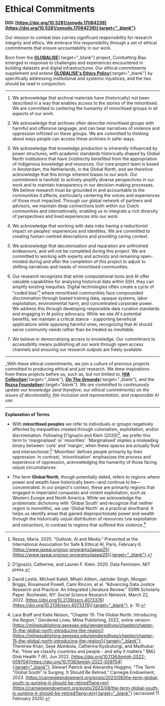 # Ethical Commitments
**DOI: [https://doi.org/10.5281/zenodo.17084239](https://doi.org/10.5281/zenodo.17084239){:target="_blank"}**

Our mission to combat bias carries significant responsibility for research integrity and ethics. We embrace this responsibility through a set of ethical commitments that ensure accountability in our work.

Born from the [**GLOBALISE**](https://globalise.huygens.knaw.nl/){:target="_blank"} project, Combatting Bias emerged in response to challenges and experiences encountered in building datasets and digital infrastructures. Our ethical commitments supplement and extend [**GLOBALISE's Ethics Policy**](https://docs.globalise.huygens.knaw.nl/ethics/policy/){:target="_blank"} by specifically addressing institutional and systemic injustices, and the two should be read in conjunction.
 
 ---

1. We acknowledge that archival materials have (historically) not been described in a way that enables access to the stories of the minoritised. We are committed to centering the humanity of minoritised groups in all aspects of our work. 

2. We acknowledge that archives often describe minoritised groups with harmful and offensive language, and can bear narratives of violence and oppression inflicted on these groups. We are committed to thinking about ways people can access these archives in safer ways. 

3. We acknowledge that knowledge production is inherently influenced by power structures, with academic standards historically shaped by Global North institutions that have (in)directly benefited from the appropriation of indigenous knowledge and resources. Our core project team is based in Amsterdam, the Netherlands, in the Global North, and we therefore acknowledge that this brings inherent biases to our work. Our commitment is twofold: to actively amplify diverse perspectives in our work and to maintain transparency in our decision-making processes. We believe research must be grounded in and accountable to the communities it affects, particularly centering the voices and experiences of those most impacted. Through our global network of partners and advisors, we maintain deep connections both within our Dutch communities and internationally, enabling us to integrate a rich diversity of perspectives and lived experiences into our work.

4. We acknowledge that working with data risks having a reductionist impact on peoples’ experiences and identities. We are committed to creating human-centred descriptions and providing caring context. 

5. We acknowledge that decolonisation and reparation are unfinished endeavours, and will not be completed during this project. We are committed to working with experts and activists and remaining open-minded during and after the completion of this project to adjust to shifting narratives and needs of minoritised communities. 

6. Our research recognizes that while computational tools and AI offer valuable capabilities for analysing historical data within SSH, they can amplify existing inequities. Digital technologies often create a cycle of "coded bias"[^1] where minoritised communities face compounded discrimination through biased training data, opaque systems, labor exploitation, environmental harm, and concentrated corporate power. We address this through developing responsible data curation standards and engaging in AI policy advocacy. While we see AI's potential benefits, we maintain a critical stance - supporting beneficial applications while opposing harmful ones, recognizing that AI should serve community needs rather than be treated as inevitable.

7. We believe in democratising access to knowledge. Our commitment to accessibility means publishing all our work through open access channels and ensuring our research outputs are freely available. 

---

_With these ethical commitments, we join a culture of previous projects committed to producing ethical and just research. We drew inspirations from these projects before us, such as, but not limited to, [**HIA Collection**](https://jaapkunst.org/about/#curator){:target="_blank"}, [**On The Grounds**](https://onthesegrounds.org/s/OTG/page/ethical-commitments){:target="_blank"}, and the [**Rozsa Foundation**](https://www.rozsafoundation.com/ai-commitments-and-guidelines){:target="_blank"}. We are committed to continuously update our knowledge (and therefore, our ethical commitments) on the issues of decoloniality, fair inclusion and representation, and responsible AI use._

---

**Explanation of Terms**

- With **minoritised peoples** we refer to individuals or groups negatively affected by inequalities created through colonialism, exploitation, and/or discrimination. Following D'Ignazio and Klein (2020)[^2], we prefer this term to 'marginalised' or 'minorities'. 'Marginalised' implies a misleading binary between 'core' and 'margin', when these spaces are actually fluid and intersectional.[^3] 'Minorities' defines people primarily by their oppression. In contrast, 'minoritisation' emphasizes the process and experience of oppression, acknowledging the humanity of those facing unjust circumstances.

- The term **Global North**, though potentially dated, refers to regions where power and wealth have historically been—and continue to be—concentrated. In our project's context, these are primarily regions that engaged in imperialist conquests and violent exploitation, such as Western Europe and North America. While we acknowledge the problematic dichotomy with 'Global South' and recognize that neither region is monolithic, we use 'Global North' as a practical shorthand. It helps us identify areas that gained disproportionate power and wealth through the historically unjust distribution of resources (via exploitation and extraction), in contrast to regions that suffered this violence.[^4]


[^1]: Ressa, Maria. 2025. “Outlook: AI and Media.” Presented at the International Association for Safe & Ethical AI, Paris, February 6. [https://www.iaseai.org/our-programs/iaseai25](https://www.iaseai.org/our-programs/iaseai25){:target="_blank"}.

[^2]: D’ignazio, Catherine, and Lauren F. Klein. 2020. Data Feminism. MIT press.

[^3]: David Leslie, Michael Katell, Mhairi Aitken, Jatinder Singh, Morgan Briggs, Rosamund Powell, Cami Rincon, et al. “Advancing Data Justice Research and Practice: An Integrated Literature Review.” SSRN Scholarly Paper. Rochester, NY: Social Science Research Network, March 22, 2022. [https://doi.org/10.2139/ssrn.4073376](https://doi.org/10.2139/ssrn.4073376){:target="_blank"}, p. 10.

[^4]: Lara Braff and Katie Nelson, “Chapter 15: The Global North: Introducing the Region.” Gendered Lives. Milne Publishing, 2022, online version: [https://milnepublishing.geneseo.edu/genderedlives/chapter/chapter-15-the-global-north-introducing-the-region/](https://milnepublishing.geneseo.edu/genderedlives/chapter/chapter-15-the-global-north-introducing-the-region/){:target="_blank"}; Themrise Khan, Seye Abimbola, Catherine Kyobutungi, and Madhukar Pai. “How we classify countries and people - and why it matters.” BMJ Glob Health 7 (6), Jun 2022. [https://doi.org/10.1136/bmjgh-2022-009704](https://doi.org/10.1136/bmjgh-2022-009704){:target="_blank"}; Stewart Patrick and Alexandra Huggins. “The Term “Global South” Is Surging. It Should Be Retired.” Carnegie Endowment, 2023. [https://carnegieendowment.org/posts/2023/08/the-term-global-south-is-surging-it-should-be-retired?lang=en](https://carnegieendowment.org/posts/2023/08/the-term-global-south-is-surging-it-should-be-retired?lang=en){:target="_blank"} (accessed 11 February 2025). 
